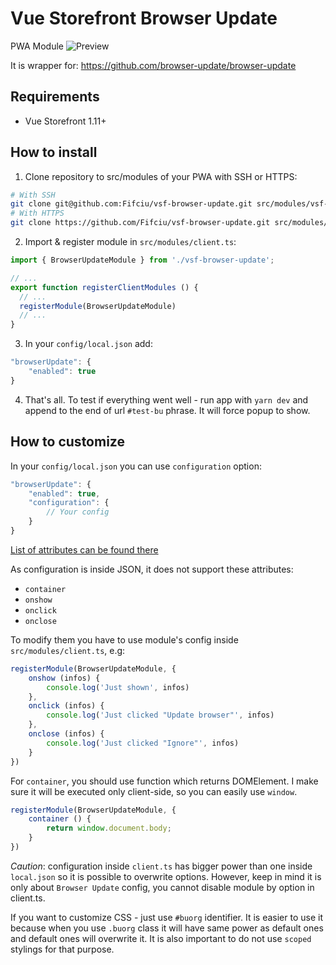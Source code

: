 # Vue Storefront Browser Update
PWA Module
![Preview](https://user-images.githubusercontent.com/30155292/92304237-6eac7300-ef7c-11ea-8ecb-eadc51d90845.png)

It is wrapper for: https://github.com/browser-update/browser-update

## Requirements
- Vue Storefront 1.11+

## How to install
1. Clone repository to src/modules of your PWA with SSH or HTTPS:
```sh
# With SSH
git clone git@github.com:Fifciu/vsf-browser-update.git src/modules/vsf-browser-update;
# With HTTPS
git clone https://github.com/Fifciu/vsf-browser-update.git src/modules/vsf-browser-update;
```

2. Import & register module in `src/modules/client.ts`:
```ts
import { BrowserUpdateModule } from './vsf-browser-update';

// ...
export function registerClientModules () {
  // ...
  registerModule(BrowserUpdateModule)
  // ...
}
```

3. In your `config/local.json` add:
```js
"browserUpdate": {
    "enabled": true
}
```

4. That's all. To test if everything went well - run app with `yarn dev` and append to the end of url `#test-bu` phrase. It will force popup to show.

## How to customize

In your `config/local.json` you can use `configuration` option:
```js
"browserUpdate": {
    "enabled": true,
    "configuration": {
        // Your config
    }
}
```

[List of attributes can be found there](http://browser-update.org/customize.html)

As configuration is inside JSON, it does not support these attributes:
- `container`
- `onshow`
- `onclick`
- `onclose`

To modify them you have to use module's config inside `src/modules/client.ts`, e.g:
```ts
registerModule(BrowserUpdateModule, {
    onshow (infos) {
        console.log('Just shown', infos)
    },
    onclick (infos) {
        console.log('Just clicked "Update browser"', infos)
    },
    onclose (infos) {
        console.log('Just clicked "Ignore"', infos)
    }
})
```

For `container`, you should use function which returns DOMElement. I make sure it will be executed only client-side, so you can easily use `window`.
```ts
registerModule(BrowserUpdateModule, {
    container () {
        return window.document.body;
    }
})
```

*Caution*: configuration inside `client.ts` has bigger power than one inside `local.json` so it is possible to overwrite options. However, keep in mind it is only about `Browser Update` config, you cannot disable module by option in client.ts.

If you want to customize CSS - just use `#buorg` identifier. It is easier to use it because when you use `.buorg` class it will have same power as default ones and default ones will overwrite it. It is also important to do not use `scoped` stylings for that purpose.

